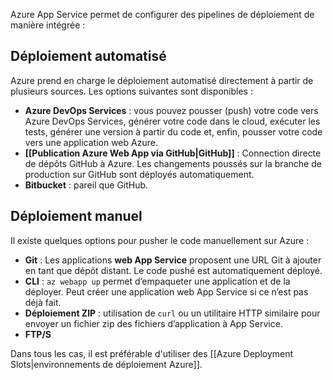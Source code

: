 
Azure App Service permet de configurer des pipelines de déploiement de manière intégrée : 

## Déploiement automatisé

Azure prend en charge le déploiement automatisé directement à partir de plusieurs sources. Les options suivantes sont disponibles :

- **Azure DevOps Services** : vous pouvez pousser (push) votre code vers Azure DevOps Services, générer votre code dans le cloud, exécuter les tests, générer une version à partir du code et, enfin, pousser votre code vers une application web Azure.
- **[[Publication Azure Web App via GitHub|GitHub]]** : Connection directe de dépôts GitHub à Azure. Les changements poussés sur la branche de production sur GitHub sont déployés automatiquement.
- **Bitbucket** : pareil que GitHub.

## Déploiement manuel

Il existe quelques options pour pusher le code manuellement sur Azure :

- **Git** : Les applications **web App Service** proposent une URL Git à ajouter en tant que dépôt distant. Le code pushé est automatiquement déployé.
- **CLI** : `az webapp up` permet d’empaqueter une application et de la déployer. Peut créer une application web App Service si ce n’est pas déjà fait.
- **Déploiement ZIP** : utilisation de `curl` ou un utilitaire HTTP similaire pour envoyer un fichier zip des fichiers d’application à App Service.
- **FTP/S**


Dans tous les cas, il est préférable d'utiliser des [[Azure Deployment Slots|environnements de déploiement Azure]].